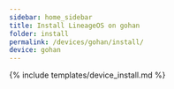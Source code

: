 ```yaml
---
sidebar: home_sidebar
title: Install LineageOS on gohan
folder: install
permalink: /devices/gohan/install/
device: gohan
---
```

{% include templates/device_install.md %}
